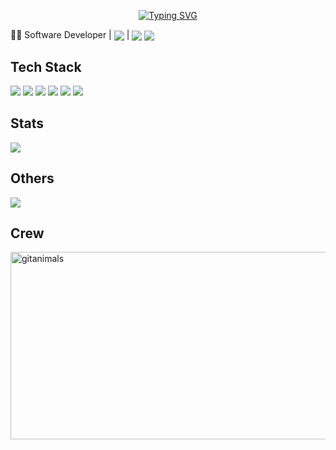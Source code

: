 <div align="center" text-align="center">

[![Typing SVG](https://readme-typing-svg.demolab.com?font=Fira+Code&pause=1000&width=435&lines=Hello,+there!+I'm+Devpyc+)](https://git.io/typing-svg)
</div>

<div>
<p>👨‍💻 Software Developer | <img src="https://devse.kr/university_of_ulsan.svg" align="center"> | <img src="https://devse.kr/devse_badge.svg" align="center"> <img src="https://devse.kr/division_badge.svg" align="center">
</p>

Tech Stack
---
  <img src="https://img.shields.io/badge/c++-%2300599C.svg?style=flat&logo=c%2B%2B&logoColor=white">
  <img src="https://img.shields.io/badge/FastAPI-005571?style=flat&logo=fastapi">
  <img src="https://img.shields.io/badge/react_native-%2320232a.svg?style=flat&logo=react&logoColor=%2361DAFB">
  <img src="https://img.shields.io/badge/Flutter-%2302569B.svg?style=flat&logo=Flutter&logoColor=white">
  <img src="https://img.shields.io/badge/docker-%230db7ed.svg?style=flat&logo=docker&logoColor=white">
  <img src="https://img.shields.io/badge/nginx-%23009639.svg?style=flat&logo=nginx&logoColor=white">


Stats
---
<img src="https://github-profile-trophy.vercel.app/?username=devpyc&row=1&theme=darkhub&title=-Stars,-Issues,-Reviews">

Others
---
<img src="https://wakatime.com/badge/user/febdc7b5-6e61-46a8-b3da-11c46c3c5f89.svg">
<!-- <img src="https://badges.riever.dev/codeforces/kongsoone.svg"> <img src="https://badges.riever.dev/atcoder/red6855.svg"> -->

Crew
---
<a href="https://www.gitanimals.org/">
      <img
        src="https://render.gitanimals.org/guilds/717922061158579216/draw"
        width="600"
        height="300"
        alt="gitanimals"
      />
    </a>

</div>

